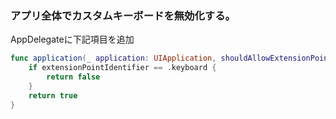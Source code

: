### アプリ全体でカスタムキーボードを無効化する。

AppDelegateに下記項目を追加
```Swift
func application(_ application: UIApplication, shouldAllowExtensionPointIdentifier extensionPointIdentifier: UIApplication.ExtensionPointIdentifier) -> Bool {
    if extensionPointIdentifier == .keyboard {
        return false
    }
    return true
}
```
